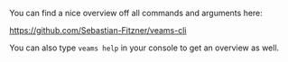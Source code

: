You can find a nice overview off all commands and arguments here: 

https://github.com/Sebastian-Fitzner/veams-cli 

You can also type `veams help` in your console to get an overview as well.
